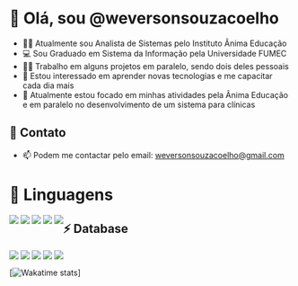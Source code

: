 # 👋 Olá, sou @weversonsouzacoelho

- 👨‍💻 Atualmente sou Analista de Sistemas pelo Instituto Ânima Educação
- 💻 Sou Graduado em Sistema da Informação pela Universidade FUMEC
- 🐱‍👤 Trabalho em alguns projetos em paralelo, sendo dois deles pessoais
- 👀 Estou interessado em aprender novas tecnologias e me capacitar cada dia mais
- 🌱 Atualmente estou focado em minhas atividades pela Ânima Educação e em paralelo no desenvolvimento de um sistema para clínicas

## 📱 Contato

- 📫 Podem me contactar pelo email: weversonsouzacoelho@gmail.com 

# 🚀 Linguagens

<div style="float:left">
<img src="https://img.shields.io/badge/HTML5-E34F26?style=for-the-badge&logo=html5&logoColor=white" />
<img src="https://img.shields.io/badge/CSS-239120?style=for-the-badge&logo=css3&logoColor=white" />
<img src="https://img.shields.io/badge/JavaScript-F7DF1E?style=for-the-badge&logo=javascript&logoColor=black" />
<img src="https://img.shields.io/badge/Java-ED8B00?style=for-the-badge&logo=java&logoColor=white" /> 
<img src="https://img.shields.io/badge/PHP-777BB4?style=for-the-badge&logo=php&logoColor=white" /> 
</div>

## ⚡ Database 

<div style="float:left">
<img src="https://img.shields.io/badge/MySQL-00000F?style=for-the-badge&logo=mysql&logoColor=white" /> 
<img src="https://img.shields.io/badge/MariaDB-003545?style=for-the-badge&logo=mariadb&logoColor=white" /> 
<img src="https://img.shields.io/badge/PostgreSQL-316192?style=for-the-badge&logo=postgresql&logoColor=white" />
<img src="https://img.shields.io/badge/Microsoft%20SQL%20Sever-CC2927?style=for-the-badge&logo=microsoft%20sql%20server&logoColor=white" />
<img src="https://img.shields.io/badge/Oracle-F80000?style=for-the-badge&logo=oracle&logoColor=black" />
</div>

<br>

[![Wakatime stats](https://github-readme-stats.vercel.app/api/wakatime?username=weversonsouzacoelho)]
